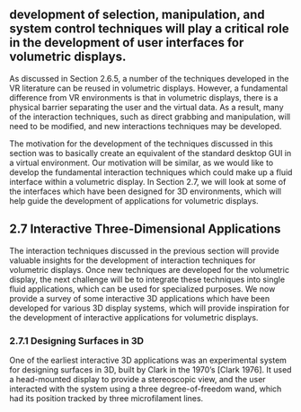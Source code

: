 ## development of selection, manipulation, and system control techniques will play a critical role in the development of user interfaces for volumetric displays.

As discussed in Section 2.6.5, a number of the techniques developed in the VR literature can be reused in volumetric displays. However, a fundamental difference from VR environments is that in volumetric displays, there is a physical barrier separating the user and the virtual data. As a result, many of the interaction techniques, such as direct grabbing and manipulation, will need to be modified, and new interactions techniques may be developed.

The motivation for the development of the techniques discussed in this section was to basically create an equivalent of the standard desktop GUI in a virtual environment. Our motivation will be similar, as we would like to develop the fundamental interaction techniques which could make up a fluid interface within a volumetric display. In Section 2.7, we will look at some of the interfaces which have been designed for 3D environments, which will help guide the development of applications for volumetric displays.

## 2.7 Interactive Three-Dimensional Applications

The interaction techniques discussed in the previous section will provide valuable insights for the development of interaction techniques for volumetric displays. Once new techniques are developed for the volumetric display, the next challenge will be to integrate these techniques into single fluid applications, which can be used for specialized purposes. We now provide a survey of some interactive 3D applications which have been developed for various 3D display systems, which will provide inspiration for the development of interactive applications for volumetric displays.

### 2.7.1 Designing Surfaces in 3D

One of the earliest interactive 3D applications was an experimental system for designing surfaces in 3D, built by Clark in the 1970’s [Clark 1976]. It used a head-mounted display to provide a stereoscopic view, and the user interacted with the system using a three degree-of-freedom wand, which had its position tracked by three microfilament lines.